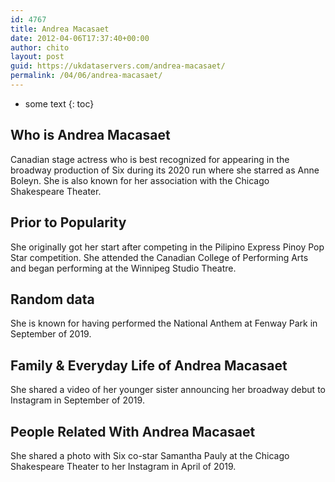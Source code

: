 ```yaml
---
id: 4767
title: Andrea Macasaet
date: 2012-04-06T17:37:40+00:00
author: chito
layout: post
guid: https://ukdataservers.com/andrea-macasaet/
permalink: /04/06/andrea-macasaet/
---
```


* some text
{: toc}
          
          
## Who is  Andrea Macasaet
                  
                  
                  
Canadian stage actress who is best recognized for appearing in the broadway production of Six during its 2020 run where she starred as Anne Boleyn. She is also known for her association with the Chicago Shakespeare Theater. 
                  
                
                
                
## Prior to Popularity 
                  
                  
                  
She originally got her start after competing in the Pilipino Express Pinoy Pop Star competition. She attended the Canadian College of Performing Arts and began performing at the Winnipeg Studio Theatre. 
                  
                
                
                
## Random data 
                  
                  
                  
She is known for having performed the National Anthem at Fenway Park in September of 2019. 
                  
                
                
                
## Family & Everyday Life of Andrea Macasaet
                  
                  
                  
She shared a video of her younger sister announcing her broadway debut to Instagram in September of 2019. 
                  
                
                
                
## People Related With  Andrea Macasaet
                  
                  
                  
She shared a photo with Six co-star Samantha Pauly at the Chicago Shakespeare Theater to her Instagram in April of 2019. 
                  
                
              
            
          
          
          
    
    
  
